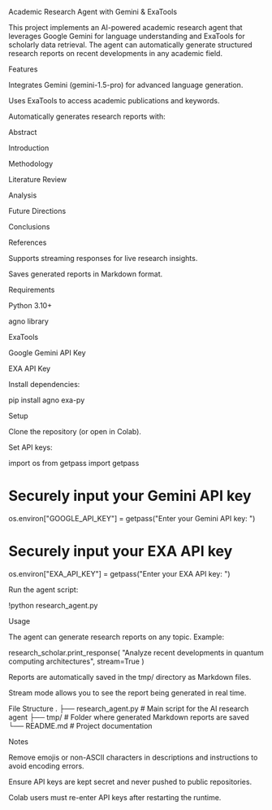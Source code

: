 Academic Research Agent with Gemini & ExaTools

This project implements an AI-powered academic research agent that leverages Google Gemini for language understanding and ExaTools for scholarly data retrieval. The agent can automatically generate structured research reports on recent developments in any academic field.

Features

Integrates Gemini (gemini-1.5-pro) for advanced language generation.

Uses ExaTools to access academic publications and keywords.

Automatically generates research reports with:

Abstract

Introduction

Methodology

Literature Review

Analysis

Future Directions

Conclusions

References

Supports streaming responses for live research insights.

Saves generated reports in Markdown format.

Requirements

Python 3.10+

agno
 library

ExaTools

Google Gemini API Key

EXA API Key

Install dependencies:

pip install agno exa-py

Setup

Clone the repository (or open in Colab).

Set API keys:

import os
from getpass import getpass

# Securely input your Gemini API key
os.environ["GOOGLE_API_KEY"] = getpass("Enter your Gemini API key: ")

# Securely input your EXA API key
os.environ["EXA_API_KEY"] = getpass("Enter your EXA API key: ")


Run the agent script:

!python research_agent.py

Usage

The agent can generate research reports on any topic. Example:

research_scholar.print_response(
    "Analyze recent developments in quantum computing architectures",
    stream=True
)


Reports are automatically saved in the tmp/ directory as Markdown files.

Stream mode allows you to see the report being generated in real time.

File Structure
.
├── research_agent.py       # Main script for the AI research agent
├── tmp/                    # Folder where generated Markdown reports are saved
└── README.md               # Project documentation

Notes

Remove emojis or non-ASCII characters in descriptions and instructions to avoid encoding errors.

Ensure API keys are kept secret and never pushed to public repositories.

Colab users must re-enter API keys after restarting the runtime.
